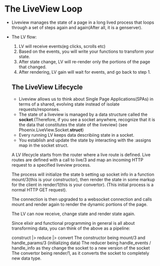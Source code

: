 # The LiveView Loop

- Liveview manages the state of a page in a long lived process that loops through a set of steps again and again(After all, it is a genserver).
- The LV flow:

  1. LV will receive events(eg clicks, scrolls etc)
  2. Based on the events, you will write your functions to transform your state.
  3. After state change, LV will re-render only the portions of the page that changed.
  4. After rendering, LV gain will wait for events, and go back to step 1.

  ## The LiveView Lifecycle

  - Liveview allows us to think about Single Page Applications(SPAs) in terms of a shared, evolving state instead of isolate requests/responses.
  - The state of a liveview is managed by a data structure called the **socket**.(Therefore, if you see a socket anywhere, recognize that it is the data that constitutes the state of the liveview) (see Phoenix.LiveView.Socket.**struct**)
  - Every running LV keeps data describiing state in a socket.
  - You establish and update the state by interacting with the :assigns map in the socket struct.

  A LV lifecycle starts from the router where a live route is defined.
  Live routes are defined with a call to live/3 and map an incoming HTTP request to a specified liveview process.

  The process will initialize the state b setting up socket info in a function mount/3(this is your constructor), then render the state in some markup for the client in render/1(this is your convertor). (This initial process is a normal HTTP GET request).

  The connection is then upgraded to a websocket connection and calls mount and render again to render the dynamic portions of the page.

  The LV can now receive, change state and render state again.

  Since elixir and functional programming in general is all about transforming data, you can think of the above as a pipeline:

  construct |> reduce |> convert
  The constructor being mount/3 and handle_params/3 (initializing data)
  The reducer being handle_events / handle_info as they change the socket to a new version of the socket
  The convertor being render/1, as it converts the socket to completely new data type.

